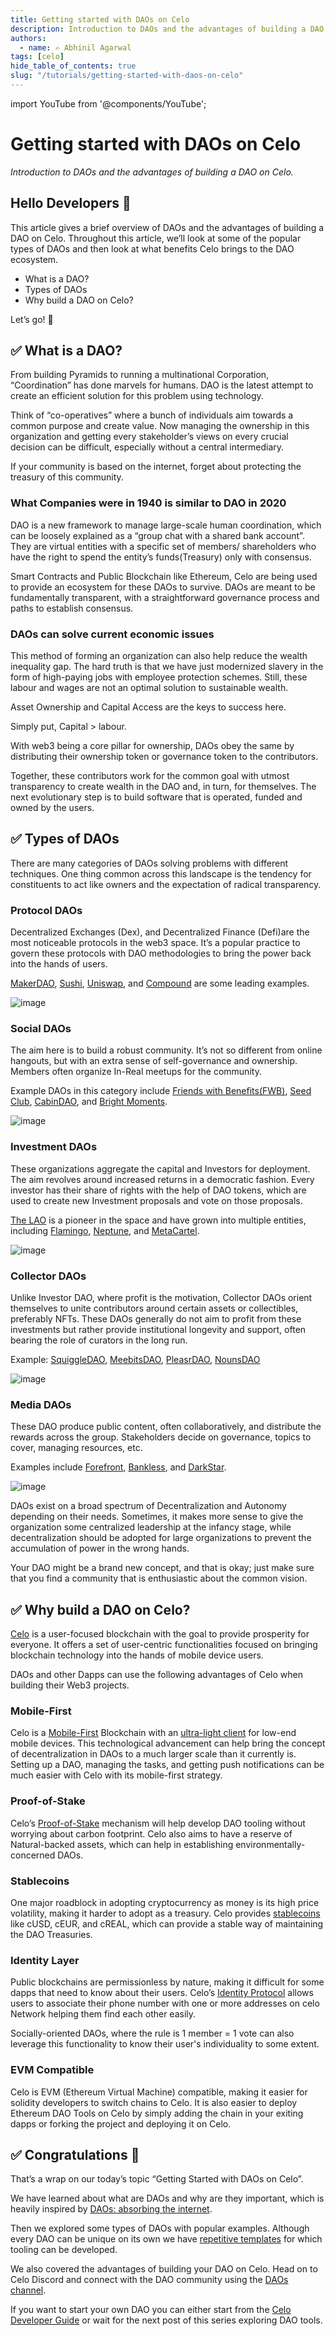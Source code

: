 ```yaml
---
title: Getting started with DAOs on Celo
description: Introduction to DAOs and the advantages of building a DAO on Celo.
authors:
  - name: ✍️ Abhinil Agarwal
tags: [celo]
hide_table_of_contents: true
slug: "/tutorials/getting-started-with-daos-on-celo"
---
```


import YouTube from '@components/YouTube';

# Getting started with DAOs on Celo

_Introduction to DAOs and the advantages of building a DAO on Celo._

## Hello Developers 🌱

This article gives a brief overview of DAOs and the advantages of building a DAO on Celo. Throughout this article, we’ll look at some of the popular types of DAOs and then look at what benefits Celo brings to the DAO ecosystem.

- What is a DAO?
- Types of DAOs
- Why build a DAO on Celo?

Let’s go! 🚀

## ✅ What is a DAO?

From building Pyramids to running a multinational Corporation, “Coordination” has done marvels for humans. DAO is the latest attempt to create an efficient solution for this problem using technology.

Think of “co-operatives” where a bunch of individuals aim towards a common purpose and create value. Now managing the ownership in this organization and getting every stakeholder’s views on every crucial decision can be difficult, especially without a central intermediary.

If your community is based on the internet, forget about protecting the treasury of this community.

### What Companies were in 1940 is similar to DAO in 2020

DAO is a new framework to manage large-scale human coordination, which can be loosely explained as a “group chat with a shared bank account”.
They are virtual entities with a specific set of members/ shareholders who have the right to spend the entity’s funds(Treasury) only with consensus.

Smart Contracts and Public Blockchain like Ethereum, Celo are being used to provide an ecosystem for these DAOs to survive. DAOs are meant to be fundamentally transparent, with a straightforward governance process and paths to establish consensus.

### DAOs can solve current economic issues

This method of forming an organization can also help reduce the wealth inequality gap. The hard truth is that we have just modernized slavery in the form of high-paying jobs with employee protection schemes. Still, these labour and wages are not an optimal solution to sustainable wealth.

Asset Ownership and Capital Access are the keys to success here.

Simply put, Capital > labour.

With web3 being a core pillar for ownership, DAOs obey the same by distributing their ownership token or governance token to the contributors.

Together, these contributors work for the common goal with utmost transparency to create wealth in the DAO and, in turn, for themselves. The next evolutionary step is to build software that is operated, funded and owned by the users.

## ✅ Types of DAOs

There are many categories of DAOs solving problems with different techniques. One thing common across this landscape is the tendency for constituents to act like owners and the expectation of radical transparency.

### Protocol DAOs

Decentralized Exchanges (Dex), and Decentralized Finance (Defi)are the most noticeable protocols in the web3 space. It’s a popular practice to govern these protocols with DAO methodologies to bring the power back into the hands of users.

[MakerDAO](https://makerdao.com/en/), [Sushi](http://sushi.com/), [Uniswap](https://uniswap.org/), and [Compound](https://compound.finance/) are some leading examples.

![image](images/1.png)

### Social DAOs

The aim here is to build a robust community. It’s not so different from online hangouts, but with an extra sense of self-governance and ownership. Members often organize In-Real meetups for the community.

Example DAOs in this category include [Friends with Benefits(FWB)](https://www.fwb.help/), [Seed Club](https://seedclub.xyz/), [CabinDAO](https://creators.mirror.xyz/), and [Bright Moments](https://www.brightmoments.io/).

![image](images/2.png)

### Investment DAOs

These organizations aggregate the capital and Investors for deployment. The aim revolves around increased returns in a democratic fashion. Every investor has their share of rights with the help of DAO tokens, which are used to create new Investment proposals and vote on those proposals.

[The LAO](https://www.thelao.io/) is a pioneer in the space and have grown into multiple entities, including [Flamingo](https://flamingodao.xyz/), [Neptune](https://neptunedao.xyz/), and [MetaCartel](https://www.metacartel.org/).

![image](images/3.png)

### Collector DAOs

Unlike Investor DAO, where profit is the motivation, Collector DAOs orient themselves to unite contributors around certain assets or collectibles, preferably NFTs. These DAOs generally do not aim to profit from these investments but rather provide institutional longevity and support, often bearing the role of curators in the long run.

Example: [SquiggleDAO](https://squiggledao.com/), [MeebitsDAO](https://www.meebitsdao.world/), [PleasrDAO](https://pleasr.org/), [NounsDAO](https://nouns.wtf/)

![image](images/4.png)

### Media DAOs

These DAO produce public content, often collaboratively, and distribute the rewards across the group. Stakeholders decide on governance, topics to cover, managing resources, etc.

Examples include [Forefront](https://forefront.market/), [Bankless](https://banklessdao.substack.com/), and [DarkStar](https://darkstar.mirror.xyz/).

![image](images/5.png)

DAOs exist on a broad spectrum of Decentralization and Autonomy depending on their needs. Sometimes, it makes more sense to give the organization some centralized leadership at the infancy stage, while decentralization should be adopted for large organizations to prevent the accumulation of power in the wrong hands.

Your DAO might be a brand new concept, and that is okay; just make sure that you find a community that is enthusiastic about the common vision.

## ✅ Why build a DAO on Celo?

[Celo](https://celo.org/) is a user-focused blockchain with the goal to provide prosperity for everyone. It offers a set of user-centric functionalities focused on bringing blockchain technology into the hands of mobile device users.

DAOs and other Dapps can use the following advantages of Celo when building their Web3 projects.

### Mobile-First

Celo is a [Mobile-First](https://docs.celo.org/why-celo) Blockchain with an [ultra-light client](https://docs.celo.org/celo-codebase/protocol/plumo) for low-end mobile devices. This technological advancement can help bring the concept of decentralization in DAOs to a much larger scale than it currently is. Setting up a DAO, managing the tasks, and getting push notifications can be much easier with Celo with its mobile-first strategy.

### Proof-of-Stake

Celo’s [Proof-of-Stake](https://docs.celo.org/celo-codebase/protocol/proof-of-stake) mechanism will help develop DAO tooling without worrying about carbon footprint. Celo also aims to have a reserve of Natural-backed assets, which can help in establishing environmentally-concerned DAOs.

### Stablecoins

One major roadblock in adopting cryptocurrency as money is its high price volatility, making it harder to adopt as a treasury. Celo provides [stablecoins](https://docs.celo.org/celo-codebase/protocol/stability) like cUSD, cEUR, and cREAL, which can provide a stable way of maintaining the DAO Treasuries.

### Identity Layer

Public blockchains are permissionless by nature, making it difficult for some dapps that need to know about their users. Celo’s [Identity Protocol](https://docs.celo.org/celo-codebase/protocol/identity) allows users to associate their phone number with one or more addresses on celo Network helping them find each other easily.

Socially-oriented DAOs, where the rule is 1 member = 1 vote can also leverage this functionality to know their user's individuality to some extent.

### EVM Compatible

Celo is EVM (Ethereum Virtual Machine) compatible, making it easier for solidity developers to switch chains to Celo. It is also easier to deploy Ethereum DAO Tools on Celo by simply adding the chain in your exiting dapps or forking the project and deploying it on Celo.

## ✅ Congratulations 🎉

That’s a wrap on our today’s topic “Getting Started with DAOs on Celo”.

We have learned about what are DAOs and why are they important, which is heavily inspired by [DAOs: absorbing the internet](https://www.readthegeneralist.com/briefing/dao#toc-1).

Then we explored some types of DAOs with popular examples. Although every DAO can be unique on its own we have [repetitive templates](https://coopahtroopa.mirror.xyz/_EDyn4cs9tDoOxNGZLfKL7JjLo5rGkkEfRa_a-6VEWw) for which tooling can be developed.

We also covered the advantages of building your DAO on Celo. Head on to Celo Discord and connect with the DAO community using the [DAOs channel](https://discord.gg/9McDdMMW24).

If you want to start your own DAO you can either start from the [Celo Developer Guide](https://docs.celo.org/developer-guide/overview) or wait for the next post of this series exploring DAO tools.
